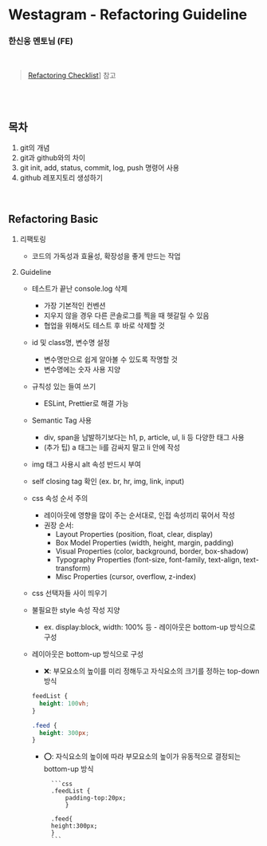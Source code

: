 # Westagram - Refactoring Guideline

### 한신웅 멘토님 (FE)

<br>

> [Refactoring Checklist](https://study.wecode.co.kr/session/content/193)] 참고

<br><br>

## 목차

1. git의 개념
2. git과 github와의 차이
3. git init, add, status, commit, log, push 명령어 사용
4. github 레포지토리 생성하기

<br>

## Refactoring Basic

1.  리팩토링
    - 코드의 가독성과 효율성, 확장성을 좋게 만드는 작업
2.  Guideline

    - 테스트가 끝난 console.log 삭제
      - 가장 기본적인 컨벤션
      - 지우지 않을 경우 다른 콘솔로그를 찍을 때 헷갈릴 수 있음
      - 협업을 위해서도 테스트 후 바로 삭제할 것
    - id 및 class명, 변수명 설정
      - 변수명만으로 쉽게 알아볼 수 있도록 작명할 것
      - 변수명에는 숫자 사용 지양
    - 규칙성 있는 들여 쓰기
      - ESLint, Prettier로 해결 가능
    - Semantic Tag 사용
      - div, span을 남발하기보다는 h1, p, article, ul, li 등 다양한 태그 사용
      - (추가 팁) a 태그는 li를 감싸지 말고 li 안에 작성
    - img 태그 사용시 alt 속성 반드시 부여
    - self closing tag 확인 (ex. br, hr, img, link, input)
    - css 속성 순서 주의
      - 레이아웃에 영향을 많이 주는 순서대로, 인접 속성끼리 묶어서 작성
      - 권장 순서:
        - Layout Properties (position, float, clear, display)
        - Box Model Properties (width, height, margin, padding)
        - Visual Properties (color, background, border, box-shadow)
        - Typography Properties (font-size, font-family, text-align, text-transform)
        - Misc Properties (cursor, overflow, z-index)
    - css 선택자들 사이 띄우기
    - 불필요한 style 속성 작성 지양

      - ex. display:block, width: 100% 등 - 레이아웃은 bottom-up 방식으로 구성

    - 레이아웃은 bottom-up 방식으로 구성

      - ❌: 부모요소의 높이를 미리 정해두고 자식요소의 크기를 정하는 top-down 방식

      ```css
      feedList {
        height: 100vh;
      }

      .feed {
        height: 300px;
      }
      ```

      - ⭕️: 자식요소의 높이에 따라 부모요소의 높이가 유동적으로 결정되는 bottom-up 방식

              ```css
              .feedList {
                  padding-top:20px;
                  }

              .feed{
              height:300px;
              }
              ```
